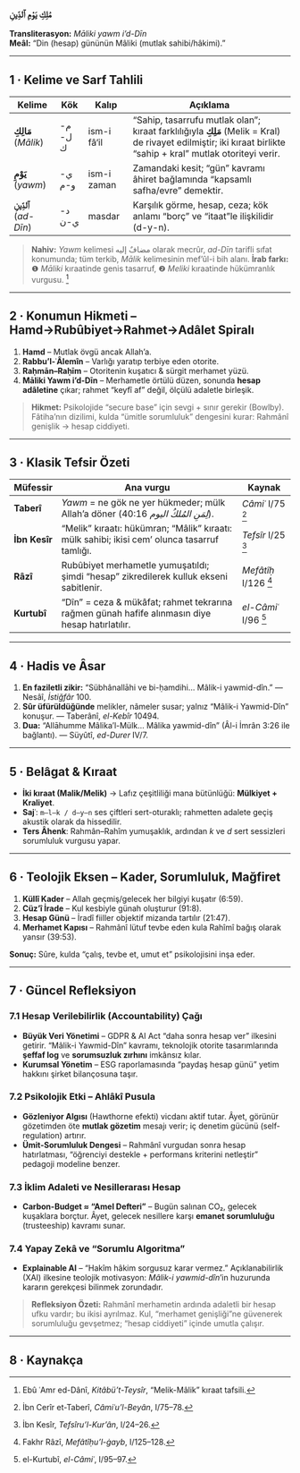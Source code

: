 ### مَٰلِكِ يَوْمِ ٱلدِّينِ  
**Transliterasyon:** *Māliki yawm i’d-Dīn*  
**Meâl:** “Din (hesap) gününün Mâliki (mutlak sahibi/hâkimi).”

---

## 1 · Kelime ve Sarf Tahlili  

| Kelime | Kök | Kalıp | Açıklama |
|--------|-----|-------|----------|
| **مَالِكِ** (*Mālik*) | م-ل-ك | ism-i fâ‘il | “Sahip, tasarrufu mutlak olan”; kıraat farklılığıyla **مَلِكِ** (Melik = Kral) de rivayet edilmiştir; iki kıraat birlikte “sahip + kral” mutlak otoriteyi verir. |
| **يَوْمِ** (*yawm*) | ي-و-م | ism-i zaman | Zamandaki kesit; “gün” kavramı âhiret bağlamında “kapsamlı safha/evre” demektir. |
| **ٱلدِّينِ** (*ad-Dīn*) | د-ي-ن | masdar | Karşılık görme, hesap, ceza; kök anlamı “borç” ve “itaat”le ilişkilidir (d-y-n). |

> **Nahiv:** *Yawm* kelimesi مضافٌ إليه olarak mecrûr, *ad-Dīn* tarifli sıfat konumunda; tüm terkib, *Mālik* kelimesinin mef’ûl-i bih alanı. **İrab farkı:** ❶ *Māliki* kıraatinde genis tasarruf, ❷ *Meliki* kıraatinde hükümranlık vurgusu. [^1]

---

## 2 · Konumun Hikmeti – Hamd→Rubûbiyet→Rahmet→Adâlet Spiralı  

1. **Hamd** – Mutlak övgü ancak Allah’a.  
2. **Rabbu’l-ʿÂlemîn** – Varlığı yaratıp terbiye eden otorite.  
3. **Raḥmān–Raḥīm** – Otoritenin kuşatıcı & sürgit merhamet yüzü.  
4. **Māliki Yawm i’d-Dīn** – Merhametle örtülü düzen, sonunda **hesap adâletine** çıkar; rahmet “keyfî af” değil, ölçülü adaletle birleşik.

> **Hikmet:** Psikolojide “secure base” için sevgi + sınır gerekir (Bowlby). Fâtiha’nın dizilimi, kulda “ümitle sorumluluk” dengesini kurar: Rahmânî genişlik → hesap ciddiyeti.

---

## 3 · Klasik Tefsir Özeti  

| Müfessir | Ana vurgu | Kaynak |
|----------|-----------|--------|
| **Taberî** | *Yawm* = ne gök ne yer hükmeder; mülk Allah’a döner (*لِمَنِ المُلكُ اليوم* 40:16). | *Câmiʿ* I/75 [^2] |
| **İbn Kesîr** | “Melik” kıraatı: hükümran; “Mâlik” kıraatı: mülk sahibi; ikisi cem’ olunca tasarruf tamlığı. | *Tefsîr* I/25 [^3] |
| **Râzî** | Rubûbiyet merhametle yumuşatıldı; şimdi “hesap” zikredilerek kulluk ekseni sabitlenir. | *Mefâtîḥ* I/126 [^4] |
| **Kurtubî** | “Dîn” = ceza & mükâfat; rahmet tekrarına rağmen günah hafife alınmasın diye hesap hatırlatılır. | *el-Câmiʿ* I/96 [^5] |

---

## 4 · Hadis ve Âsar  

1. **En faziletli zikir:** “Sübhânallāhi ve bi-ḥamdihi… Mâlik-i yawmid-dîn.” — Nesâî, *İstiğfâr* 100.  
2. **Sûr üfürüldüğünde** melikler, nâmeler susar; yalnız “Mâlik-i Yawmid-Dîn” konuşur. — Taberânî, *el-Kebîr* 10494.  
3. **Dua:** “Allāhumme Mâlika’l-Mülk… Mâlika yawmid-dîn” (Âl-i İmrân 3:26 ile bağlantı). — Süyûtî, *ed-Durer* IV/7.

---

## 5 · Belâgat & Kıraat  

- **İki kıraat (Malik/Melik)** → Lafız çeşitliliği mana bütünlüğü: **Mülkiyet + Kraliyet**.  
- **Sajʿ**: `m–l–k / d–y–n` ses çiftleri sert-oturaklı; rahmetten adalete geçiş akustik olarak da hissedilir.  
- **Ters Âhenk**: Rahmân–Rahîm yumuşaklık, ardından *k* ve *d* sert sessizleri sorumluluk vurgusu yapar.

---

## 6 · Teolojik Eksen – Kader, Sorumluluk, Mağfiret  

1. **Küllî Kader** – Allah geçmiş/gelecek her bilgiyi kuşatır (6:59).  
2. **Cüz’î İrade** – Kul kesbiyle günah oluşturur (91:8).  
3. **Hesap Günü** – İradî fiiller objektif mizanda tartılır (21:47).  
4. **Merhamet Kapısı** – Rahmânî lütuf tevbe eden kula Rahîmî bağış olarak yansır (39:53).  

**Sonuç:** Sûre, kulda “çalış, tevbe et, umut et” psikolojisini inşa eder.

---

## 7 · Güncel Refleksiyon  

### 7.1 Hesap Verilebilirlik (Accountability) Çağı  
- **Büyük Veri Yönetimi** – GDPR & AI Act “daha sonra hesap ver” ilkesini getirir. “Mâlik-i Yawmid-Dîn” kavramı, teknolojik otorite tasarımlarında **şeffaf log** ve **sorumsuzluk zırhını** imkânsız kılar.  
- **Kurumsal Yönetim** – ESG raporlamasında “paydaş hesap günü” yetim hakkını şirket bilançosuna taşır.

### 7.2 Psikolojik Etki – Ahlâkî Pusula  
- **Gözleniyor Algısı** (Hawthorne efekti) vicdanı aktif tutar. Âyet, görünür gözetimden öte **mutlak gözetim** mesajı verir; iç denetim gücünü (self-regulation) artırır.  
- **Ümit-Sorumluluk Dengesi** – Rahmânî vurgudan sonra hesap hatırlatması, “öğrenciyi destekle + performans kriterini netleştir” pedagoji modeline benzer.

### 7.3 İklim Adaleti ve Nesillerarası Hesap  
- **Carbon-Budget ≈ “Amel Defteri”** – Bugün salınan CO₂, gelecek kuşaklara borçtur. Âyet, gelecek nesillere karşı **emanet sorumluluğu** (trusteeship) kavramı sunar.

### 7.4 Yapay Zekâ ve “Sorumlu Algoritma”  
- **Explainable AI** – “Hakîm hâkim sorgusuz karar vermez.” Açıklanabilirlik (XAI) ilkesine teolojik motivasyon: *Mâlik-i yawmid-dîn*’in huzurunda kararın gerekçesi bilinmek zorundadır.

> **Refleksiyon Özeti:** Rahmânî merhametin ardında adaletli bir hesap ufku vardır; bu ikisi ayrılmaz. Kul, “merhamet genişliği”ne güvenerek sorumluluğu gevşetmez; “hesap ciddiyeti” içinde umutla çalışır.

---

## 8 · Kaynakça  
[^1]: Ebû ʿAmr ed-Dânî, *Kitâbü’t-Teysîr*, “Melik-Mâlik” kıraat tafsili.  
[^2]: İbn Cerîr et-Taberî, *Câmiʿu’l-Beyân*, I/75–78.  
[^3]: İbn Kesîr, *Tefsîru’l-Kur’ân*, I/24–26.  
[^4]: Fakhr Râzî, *Mefâtîḥu’l-ġayb*, I/125–128.  
[^5]: el-Kurtubî, *el-Câmiʿ*, I/95–97.  


